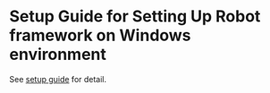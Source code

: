 # Setup Guide for Setting Up Robot framework on Windows environment

See [setup guide](GUIDE.md) for detail.